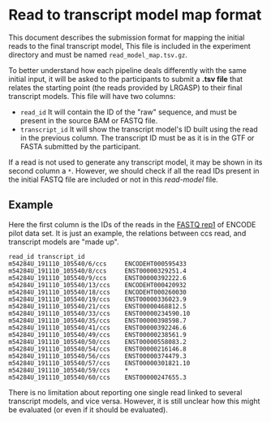# Read to transcript model map format

This  document describes the submission format for mapping the initial reads to the final transcript model,
This file is included in the experiment directory and must be named ```read_model_map.tsv.gz```.

To better understand how each pipeline deals differently with the same initial input, it will be asked to the participants to submit a **.tsv file** that relates the starting point (the reads provided by LRGASP) to their final transcript models. This file will have two columns:

* ``read_id`` It will contain the ID of the "raw" sequence, and must be present in the source BAM or FASTQ file.
* ``transcript_id`` It will show the transcript model's ID built using the read in the previous column. The transcript ID must be as it is in the GTF or FASTA submitted by the participant.

If a read is not used to generate any transcript model, it may be shown in its second column a `*`. However, we should check if all the read IDs present in the initial FASTQ file are included or not in this *read-model* file.

## Example

Here the first column is the IDs of the reads in the [FASTQ rep1](https://www.encodeproject.org/files/ENCFF450VAU/@@download/ENCFF450VAU.fastq.gz) of ENCODE pilot data set. It is just an example, the relations between ccs read, and transcript models are "made up".

```
read_id	transcript_id
m54284U_191110_105540/6/ccs     ENCODEHT000595433
m54284U_191110_105540/8/ccs     ENST00000329251.4
m54284U_191110_105540/9/ccs     ENST00000392222.6
m54284U_191110_105540/13/ccs    ENCODEHT000420932
m54284U_191110_105540/18/ccs    ENCODEHT000260030
m54284U_191110_105540/19/ccs    ENST00000336023.9
m54284U_191110_105540/21/ccs    ENST00000468812.5
m54284U_191110_105540/33/ccs    ENST00000234590.10
m54284U_191110_105540/35/ccs    ENST00000398598.7
m54284U_191110_105540/41/ccs    ENST00000392246.6
m54284U_191110_105540/49/ccs    ENST00000238561.9
m54284U_191110_105540/50/ccs    ENST00000558083.2
m54284U_191110_105540/54/ccs    ENST00000216146.8
m54284U_191110_105540/56/ccs    ENST00000374479.3
m54284U_191110_105540/57/ccs    ENST00000301821.10
m54284U_191110_105540/59/ccs    *
m54284U_191110_105540/60/ccs    ENST00000247655.3
```

There is no limitation about reporting one single read linked to several transcript models, and vice versa. However, it is still unclear how this might be evaluated (or even if it should be evaluated).

